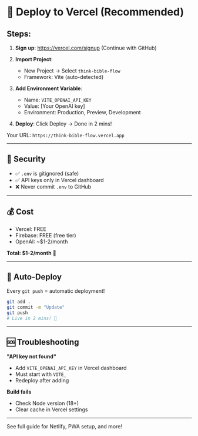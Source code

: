 # 🚀 Deploy to Vercel (Recommended)

## Steps:

1. **Sign up**: https://vercel.com/signup (Continue with GitHub)

2. **Import Project**: 
   - New Project → Select `think-bible-flow`
   - Framework: Vite (auto-detected)

3. **Add Environment Variable**:
   - Name: `VITE_OPENAI_API_KEY`
   - Value: [Your OpenAI key]
   - Environment: Production, Preview, Development

4. **Deploy**: Click Deploy → Done in 2 mins!

Your URL: `https://think-bible-flow.vercel.app`

---

## 🔐 Security

- ✅ `.env` is gitignored (safe)
- ✅ API keys only in Vercel dashboard
- ❌ Never commit `.env` to GitHub

---

## 💰 Cost

- Vercel: FREE
- Firebase: FREE (free tier)
- OpenAI: ~$1-2/month

**Total: $1-2/month** 🎉

---

## 🔄 Auto-Deploy

Every `git push` = automatic deployment!

```bash
git add .
git commit -m "Update"
git push
# Live in 2 mins! 🚀
```

---

## 🆘 Troubleshooting

**"API key not found"**
- Add `VITE_OPENAI_API_KEY` in Vercel dashboard
- Must start with `VITE_`
- Redeploy after adding

**Build fails**
- Check Node version (18+)
- Clear cache in Vercel settings

---

See full guide for Netlify, PWA setup, and more!
